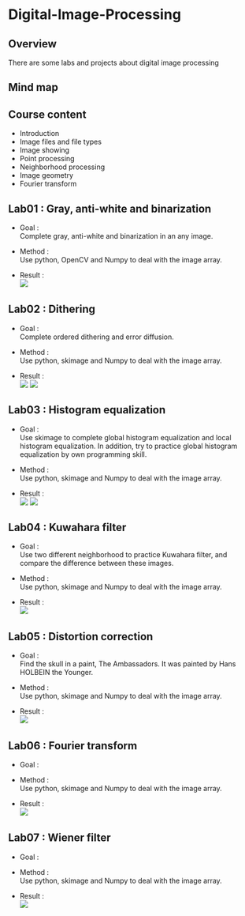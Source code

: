 # Digital-Image-Processing

## Overview
There are some labs and projects about digital image processing
>

## Mind map
>

## Course content
- Introduction
- Image files and file types
- Image showing
- Point processing
- Neighborhood processing
- Image geometry
- Fourier transform
>

## Lab01 : Gray, anti-white and binarization
- Goal :      
Complete gray, anti-white and binarization in an any image.
>
- Method :      
Use python, OpenCV and Numpy to deal with the image array.
>
- Result :     
![](https://github.com/tailer954/Digital-Image-Processing/blob/master/Lab01_Gray%2C%20anti-white%20and%20binarization/LAB01_sets.PNG)
>
## Lab02 : Dithering
- Goal :      
Complete ordered dithering and error diffusion.
>
- Method :      
Use python, skimage and Numpy to deal with the image array.
>
- Result :     
![](https://github.com/tailer954/Digital-Image-Processing/blob/master/Lab02_Dithering/OrderDitherSets.PNG)
![](https://github.com/tailer954/Digital-Image-Processing/blob/master/Lab02_Dithering/ErrorDiffSets.PNG)
>
## Lab03 : Histogram equalization
- Goal :      
Use skimage to complete global histogram equalization and local histogram equalization. In addition, try to practice global histogram equalization by own programming skill.
>
- Method :      
Use python, skimage and Numpy to deal with the image array.
>
- Result :     
![](https://github.com/tailer954/Digital-Image-Processing/blob/master/Lab03_Histogram%20equalization/LAB03Sets.PNG)
![](https://github.com/tailer954/Digital-Image-Processing/blob/master/Lab03_Histogram%20equalization/HistogramSets.png)
>

## Lab04 : Kuwahara filter
- Goal :      
Use two different neighborhood to practice Kuwahara filter, and compare the difference between these images.
>
- Method :      
Use python, skimage and Numpy to deal with the image array.
>
- Result :     
![](https://github.com/tailer954/Digital-Image-Processing/blob/master/Lab04_Kuwahara%20filter/LAB04Sets.PNG)
>

## Lab05 : Distortion correction
- Goal :      
Find the skull in a paint, The Ambassadors. It was painted by Hans HOLBEIN the Younger.
>
- Method :      
Use python, skimage and Numpy to deal with the image array.
>
- Result :     
![](https://github.com/tailer954/Digital-Image-Processing/blob/master/Lab05_Distortion%20correction/Lab05Sets.PNG)
>

## Lab06 : Fourier transform
- Goal :      

>
- Method :      
Use python, skimage and Numpy to deal with the image array.
>
- Result :     
![](https://github.com/tailer954/Digital-Image-Processing/blob/master/Lab06_Fourier%20transform/Lab06Sets.jpg)
>

## Lab07 : Wiener filter
- Goal :      

>
- Method :      
Use python, skimage and Numpy to deal with the image array.
>
- Result :     
![](https://github.com/tailer954/Digital-Image-Processing/blob/master/Lab07_Wiener%20filter/Lab07Sets.jpg)
>
